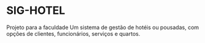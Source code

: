 # SIG-HOTEL
Projeto para a faculdade
Um sistema de gestão de hotéis ou pousadas, com opções de clientes, funcionários, serviços e quartos.